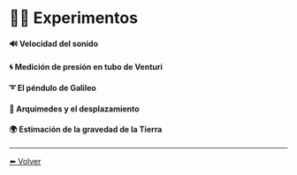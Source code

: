# 👩‍🔬 Experimentos

#### 🔊 Velocidad del sonido

#### 🌀 Medición de presión en tubo de Venturi

#### ➰ El péndulo de Galileo

#### 👑 Arquímedes y el desplazamiento

#### 🌍️ Estimación de la gravedad de la Tierra

---

[⬅️ Volver](./)
